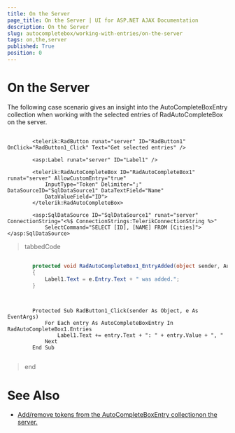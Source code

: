 ```yaml
---
title: On the Server
page_title: On the Server | UI for ASP.NET AJAX Documentation
description: On the Server
slug: autocompletebox/working-with-entries/on-the-server
tags: on,the,server
published: True
position: 0
---
```


# On the Server



The following case scenario gives an insight into the AutoCompleteBoxEntry collection when working with the selected entries	of RadAutoCompleteBox on the server.

## 

````ASPNET
		<telerik:RadButton runat="server" ID="RadButton1" OnClick="RadButton1_Click" Text="Get selected entries" />
	
		<asp:Label runat="server" ID="Label1" />
	
		<telerik:RadAutoCompleteBox ID="RadAutoCompleteBox1" runat="server" AllowCustomEntry="true"
			InputType="Token" Delimiter=";" DataSourceID="SqlDataSource1" DataTextField="Name"
			DataValueField="ID">
		</telerik:RadAutoCompleteBox>
	
		<asp:SqlDataSource ID="SqlDataSource1" runat="server" ConnectionString="<%$ ConnectionStrings:TelerikConnectionString %>"
			SelectCommand="SELECT [ID], [NAME] FROM [Cities]"></asp:SqlDataSource>	
````



>tabbedCode

````C#
	
		protected void RadAutoCompleteBox1_EntryAdded(object sender, AutoCompleteEntryEventArgs e)
		{
			Label1.Text = e.Entry.Text + " was added.";
		}
	
````



````VB
	
		Protected Sub RadButton1_Click(sender As Object, e As EventArgs)
			For Each entry As AutoCompleteBoxEntry In RadAutoCompleteBox1.Entries
				Label1.Text += entry.Text + ": " + entry.Value + ", "
			Next
		End Sub
	
````


>end

# See Also

 * [Add/remove tokens from the AutoCompleteBoxEntry collectionon the server.](http://demos.telerik.com/aspnet-ajax/autocompletebox/examples/programming/addremove/defaultcs.aspx)
